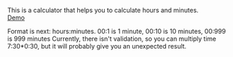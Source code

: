 This is a calculator that helps you to calculate hours and minutes.
<br><a href="https://maksv21.github.io/time-calculator/">Demo</a>

Format is next: hours:minutes. 00:1 is 1 minute, 00:10 is 10 minutes, 00:999 is 999 minutes
Currently, there isn't validation, so you can multiply time 7:30*0:30, but it will probably give you an unexpected result.
